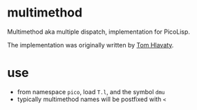 # multimethod

Multimethod aka multiple dispatch, implementation for PicoLisp.

The implementation was originally written by
[Tom Hlavaty](https://logand.com/picowiki.html#sec-8).

# use

* from namespace `pico`, load `T.l`, and the symbol `dmu`
* typically multimethod names will be postfixed with `< `
